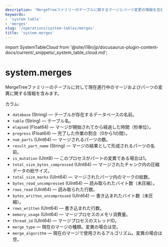 ```yaml
---
description: 'MergeTreeファミリーのテーブルに関するマージとパーツ変更の情報を含むシステムテーブル。'
keywords:
- 'system table'
- 'merges'
slug: '/operations/system-tables/merges'
title: 'system.merges'
---
```


import SystemTableCloud from '@site/i18n/jp/docusaurus-plugin-content-docs/current/_snippets/_system_table_cloud.md';


# system.merges

<SystemTableCloud/>

MergeTreeファミリーのテーブルに対して現在進行中のマージおよびパーツの変異に関する情報を含みます。

カラム:

- `database` (String) — テーブルが存在するデータベースの名前。
- `table` (String) — テーブル名。
- `elapsed` (Float64) — マージが開始されてから経過した時間（秒単位）。
- `progress` (Float64) — 完了した作業の割合（0から1の間）。
- `num_parts` (UInt64) — マージされるパーツの数。
- `result_part_name` (String) — マージの結果として形成されるパーツの名前。
- `is_mutation` (UInt8) — このプロセスがパートの変異である場合は1。
- `total_size_bytes_compressed` (UInt64) — マージされたチャンク内の圧縮データの総サイズ。
- `total_size_marks` (UInt64) — マージされたパーツ内のマークの総数。
- `bytes_read_uncompressed` (UInt64) — 読み取られたバイト数（未圧縮）。
- `rows_read` (UInt64) — 読み取られた行数。
- `bytes_written_uncompressed` (UInt64) — 書き込まれたバイト数（未圧縮）。
- `rows_written` (UInt64) — 書き込まれた行数。
- `memory_usage` (UInt64) — マージプロセスのメモリ消費量。
- `thread_id` (UInt64) — マージプロセスのスレッドID。
- `merge_type` — 現在のマージの種類。変異の場合は空。
- `merge_algorithm` — 現在のマージで使用されるアルゴリズム。変異の場合は空。
